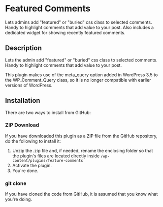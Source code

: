 # Featured Comments

Lets admins add "featured" or "buried" css class to selected comments. Handy to highlight comments that add value to your post. Also includes a dedicated widget for showing recently featured comments.

## Description

Lets the admin add "featured" or "buried" css class to selected comments. Handy to highlight comments that add value to your post.

This plugin makes use of the meta_query option added in WordPress 3.5 to the WP_Comment_Query class, so it is no longer compatible with earlier versions of WordPress.

## Installation

There are two ways to install from GitHub:

### ZIP Download

If you have downloaded this plugin as a ZIP file from the GitHub repository, do the following to install it:

1. Unzip the .zip file and, if needed, rename the enclosing folder so that the plugin's files are located directly inside `/wp-content/plugins/feature-comments`
2. Activate the plugin.
3. You're done.

### git clone

If you have cloned the code from GitHub, it is assumed that you know what you're doing.

